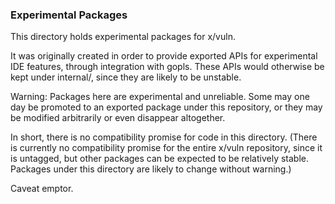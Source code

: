 ### Experimental Packages

This directory holds experimental packages for x/vuln.

It was originally created in order to provide exported APIs for experimental IDE features, through integration with gopls. These APIs would otherwise be kept under internal/, since they are likely to be unstable.

Warning: Packages here are experimental and unreliable. Some may one day be promoted to an exported package under this repository, or they may be modified arbitrarily or even disappear altogether.

In short, there is no compatibility promise for code in this directory. (There is currently no compatibility promise for the entire x/vuln repository, since it is untagged, but other packages can be expected to be relatively stable. Packages under this directory are likely to change without warning.)

Caveat emptor.
